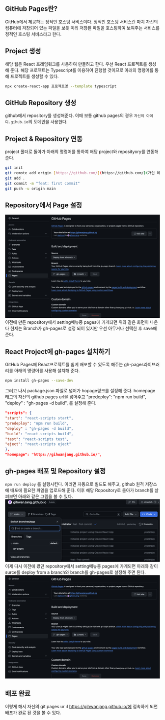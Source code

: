 ## GitHub Pages란?
GitHub에서 제공하는 정적인 호스팅 서비스이다.
정적인 호스팅 서비스란 마치 자신의 컴퓨터에 저장되어 있는 파일을 보듯 미리 저장된 파일을 호스팅하여 보여주는 서비스를 정적인 호스팅 서비스라고 한다.

## Project 생성
해당 웹은 React 프레임워크를 사용하여 만들려고 한다.
우선 React 프로젝트를 생성해 준다.
해당 프로젝트는 Typescript를 이용하여 진행할 것이므로 아래의 명령어를 통해 프로젝트를 생성할 수 있다.
```bash
npx create-react-app 프로젝트명 --template typescript
```

## GitHub Repository 생성
github에서 repository를 생성해준다.
이때 보통 github pages의 경우 `자신의 아이디.gihub.io`의 도메인을 사용한다.
## Project & Repository 연동
project 폴더로 돌아가 아래의 명령어를 통하여 해당 project와 reposityory를 연동해 준다.
```bash
git init
git remote add origin [https://github.com/](https://github.com/)(개인 레포지토리 주소)  
git add .
git commit -m "feat: first commit"
git push -u origin main
```
## Repository에서 Page 설정
![repository_setting.](./img/repository_setting.png)
이전에 만든 repository에서 setting메뉴중 pages에 가게되면 위와 같은 화면이 나온다 현제는 Branch가 gh-pages로 설정 되어 있지만 우선 아무거나 선택한 후 save해 준다.
## React Project에 gh-pages 설치하기
GitHub Pages에 React프로젝트를 쉽게 배포할 수 있도록 해주는 gh-pages라이브러리를 아래의 명령어를 사용해 설치해 준다.
```bash
npm install gh-pages --save-dev
```
그러고 나서 package.json 파일로 넘어가 hopage링크를 설정해 준다.
homepage 태그의 자신의 github pages url을 넣어주고 
"predeploy": "npm run build",
"deploy" : "gh-pages -d build",
를 설정해 준다.
```json
"scripts": {
"start": "react-scripts start",
"predeploy": "npm run build",
"deploy" : "gh-pages -d build",
"build": "react-scripts build",
"test": "react-scripts test",
"eject": "react-scripts eject"
},
"homepage": "https://gihwanjang.github.io/",
```

## gh-pages 배포 및 Repository 설정
`npm run deploy` 를 실행시킨다. 
이러면 자동으로 빌드도 해주고, github 원격 저장소에 배포에 필요한 파일을 업로드해 준다.
이후 해당 Ropository로 돌아가 branch를 살펴보면 아래와 같은 그림을 볼 수 있다.
![repository_branch](./img/repository_branch.png)
이제 다시 이전에 봤던 repository에서 setting메뉴중 pages에 가게되면 아래와 같이 surce를 deploy from a branch와 branch를 gh-pages로 설정해 주면 된다.
![repository_setting.](./img/repository_setting.png)
## 배포 완료
이렇게 해서 자신의 git pages ur :l https://gihwanjang.github.io/에 접속하게 되면 배포가 완료 된 것을 볼 수 있다.